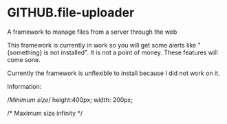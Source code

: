 # GITHUB.file-uploader
A framework to manage files from a server through the web

This framework is currently in work so you will get some alerts like "{something} is not installed".
It is not a point of money. These features will come sone.

Currently the framework is unflexible to install because I did not work on it.

Information:

/*Minimum size*/
height:400px;
width: 200px;

/* Maximum size
infinity */
